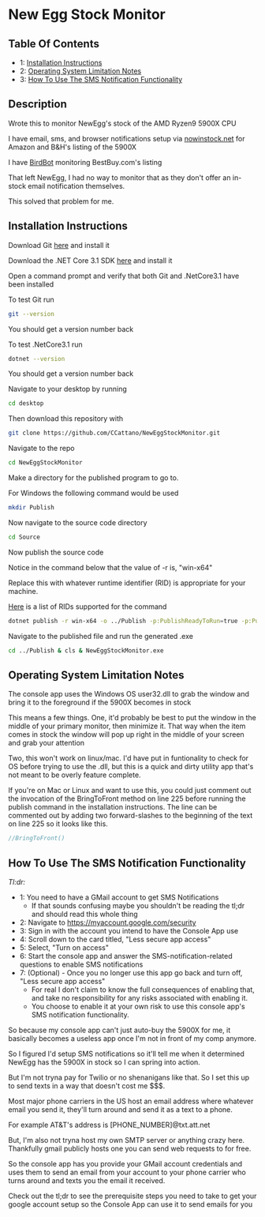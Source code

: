 # New Egg Stock Monitor

## Table Of Contents
- 1: [Installation Instructions](#Installation-Instructions)
- 2: [Operating System Limitation Notes](#Operating-System-Limitation-Notes)
- 3: [How To Use The SMS Notification Functionality](#How-To-Use-The-SMS-Notification-Functionality)

## Description

Wrote this to monitor NewEgg's stock of the AMD Ryzen9 5900X CPU

I have email, sms, and browser notifications setup via [nowinstock.net](https://www.nowinstock.net/) for Amazon and B&H's listing of the 5900X

I have [BirdBot](https://nateskicks13.gitbook.io/bird-bot/) monitoring BestBuy.com's listing

That left NewEgg, I had no way to monitor that as they don't offer an in-stock email notification themselves.

This solved that problem for me.

## Installation Instructions
Download Git [here](https://git-scm.com/downloads) and install it

Download the .NET Core 3.1 SDK [here](https://dotnet.microsoft.com/download/dotnet-core/3.1) and install it

Open a command prompt and verify that both Git and .NetCore3.1 have been installed

To test Git run
~~~bash
git --version
~~~
You should get a version number back

To test .NetCore3.1 run
~~~bash
dotnet --version
~~~
You should get a version number back

Navigate to your desktop by running
~~~bash
cd desktop
~~~
Then download this repository with
~~~bash
git clone https://github.com/CCattano/NewEggStockMonitor.git
~~~
Navigate to the repo 
~~~bash
cd NewEggStockMonitor
~~~
Make a directory for the published program to go to.

For Windows the following command would be used
~~~bash
mkdir Publish
~~~
Now navigate to the source code directory
~~~bash
cd Source
~~~
Now publish the source code

Notice in the command below that the value of -r is, "win-x64" 

Replace this with whatever runtime identifier (RID) is appropriate for your machine.

[Here](https://docs.microsoft.com/en-us/dotnet/core/rid-catalog) is a list of RIDs supported for the command
~~~bash
dotnet publish -r win-x64 -o ../Publish -p:PublishReadyToRun=true -p:PublishSingleFile=true -p:PublishTrimmed=true --self-contained true
~~~
Navigate to the published file and run the generated .exe
~~~bash
cd ../Publish & cls & NewEggStockMonitor.exe
~~~

## Operating System Limitation Notes
The console app uses the Windows OS user32.dll to grab the window and bring it to the foreground if the 5900X becomes in stock

This means a few things. One, it'd probably be best to put the window in the middle of your primary monitor, then minimize it.
That way when the item comes in stock the window will pop up right in the middle of your screen and grab your attention

Two, this won't work on linux/mac. I'd have put in funtionality to check for OS before trying to use the .dll, but this is a quick and dirty utility app that's not meant to be overly feature complete.

If you're on Mac or Linux and want to use this, you could just comment out the invocation of the BringToFront method on line 225 before running the publish command in the installation instructions. The line can be commented out by adding two forward-slashes to the beginning of the text on line 225 so it looks like this.

~~~C#
//BringToFront()
~~~

## How To Use The SMS Notification Functionality

*Tl:dr:*
  * 1: You need to have a GMail account to get SMS Notifications
    * If that sounds confusing maybe you shouldn't be reading the tl;dr and should read this whole thing
  * 2: Navigate to https://myaccount.google.com/security
  * 3: Sign in with the account you intend to have the Console App use
  * 4: Scroll down to the card titled, "Less secure app access"
  * 5: Select, "Turn on access"
  * 6: Start the console app and answer the SMS-notification-related questions to enable SMS notifications
  * 7: (Optional) - Once you no longer use this app go back and turn off, "Less secure app access"
    * For real I don't claim to know the full consequences of enabling that, and take no responsibility for any risks associated with enabling it.
    * You choose to enable it at your own risk to use this console app's SMS notification functionality.
    
So because my console app can't just auto-buy the 5900X for me, it basically becomes a useless app once I'm not in front of my comp anymore.

So I figured I'd setup SMS notifications so it'll tell me when it determined NewEgg has the 5900X in stock so I can spring into action.

But I'm not tryna pay for Twilio or no shenanigans like that. So I set this up to send texts in a way that doesn't cost me $$$.

Most major phone carriers in the US host an email address where whatever email you send it, they'll turn around and send it as a text to a phone.

For example AT&T's address is [PHONE_NUMBER]@txt.att.net

But, I'm also not tryna host my own SMTP server or anything crazy here. Thankfully gmail publicly hosts one you can send web requests to for free.

So the console app has you provide your GMail account credentials and uses them to send an email from your account to your phone carrier who turns around and texts you the email it received.

Check out the tl;dr to see the prerequisite steps you need to take to get your google account setup so the Console App can use it to send emails for you

